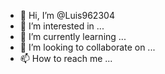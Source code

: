 - 👋 Hi, I’m @Luis962304
- 👀 I’m interested in ...
- 🌱 I’m currently learning ...
- 💞️ I’m looking to collaborate on ...
- 📫 How to reach me ...

<!---
( ͡❛ ͜ʖ ͡❛)
--->
